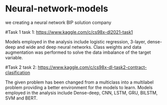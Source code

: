 # Neural-network-models
we creating a neural network BIP solution company 

#Task 1
task 1: https://www.kaggle.com/c/cs98x-dl2021-task1

Models employed in the analysis include logistic regression, 3-layer, dense-deep and wide and deep neural
networks. Class weights and data augmentation was performed to solve the data imbalance of the target
variable.

#Task 2 
task 2: https://www.kaggle.com/c/cs98x-dl-task2-contract-clasification

The given problem has been changed from a multiclass into a multilabel problem providing a better environment
for the models to learn. Models employed in the analysis include Dense-deep, CNN, LSTM, GRU, BILSTM, SVM
and BERT.
